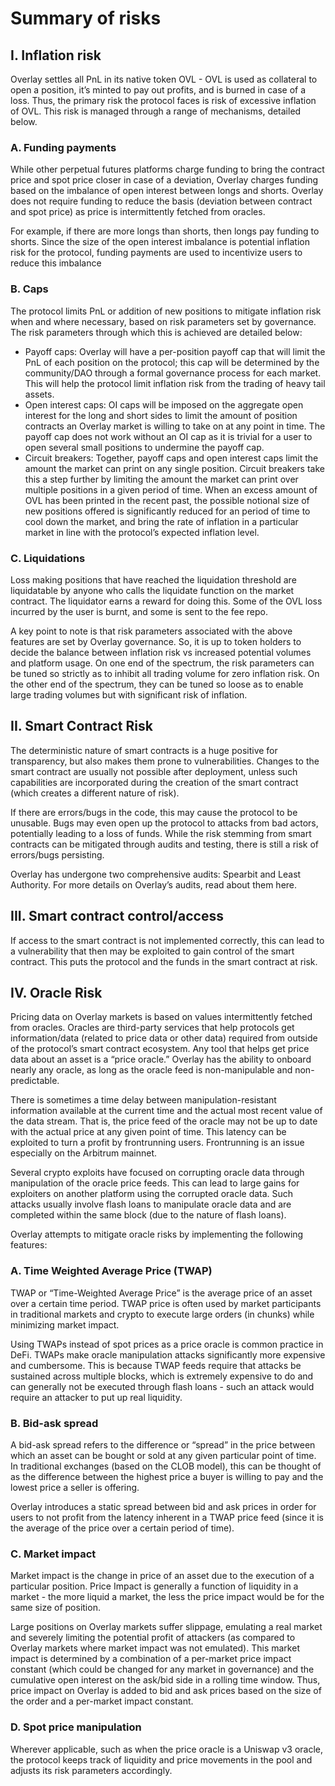 # Summary of risks

## I. Inflation risk

Overlay settles all PnL in its native token OVL - OVL is used as collateral to open a position, it’s minted to pay out profits, and is burned in case of a loss. Thus, the primary risk the protocol faces is risk of excessive inflation of OVL. This risk is managed through a range of mechanisms, detailed below.

### A. Funding payments

While other perpetual futures platforms charge funding to bring the contract price and spot price closer in case of a deviation, Overlay charges funding based on the imbalance of open interest between longs and shorts. Overlay does not require funding to reduce the basis (deviation between contract and spot price) as price is intermittently fetched from oracles.

For example, if there are more longs than shorts, then longs pay funding to shorts. Since the size of the open interest imbalance is potential inflation risk for the protocol, funding payments are used to incentivize users to reduce this imbalance

### B. Caps

The protocol limits PnL or addition of new positions to mitigate inflation risk when and where necessary, based on risk parameters set by governance. The risk parameters through which this is achieved are detailed below:

- Payoff caps: Overlay will have a per-position payoff cap that will limit the PnL of each position on the protocol; this cap will be determined by the community/DAO through a formal governance process for each market. This will help the protocol limit inflation risk from the trading of heavy tail assets.
- Open interest caps: OI caps will be imposed on the aggregate open interest for the long and short sides to limit the amount of position contracts an Overlay market is willing to take on at any point in time. The payoff cap does not work without an OI cap as it is trivial for a user to open several small positions to undermine the payoff cap.
- Circuit breakers: Together, payoff caps and open interest caps limit the amount the market can print on any single position. Circuit breakers take this a step further by limiting the amount the market can print over multiple positions in a given period of time. When an excess amount of OVL has been printed in the recent past, the possible notional size of new positions offered is significantly reduced for an period of time to cool down the market, and bring the rate of inflation in a particular market in line with the protocol’s expected inflation level.

### C. Liquidations

Loss making positions that have reached the liquidation threshold are liquidatable by anyone who calls the liquidate function on the market contract. The liquidator earns a reward for doing this. Some of the OVL loss incurred by the user is burnt, and some is sent to the fee repo.

A key point to note is that risk parameters associated with the above features are set by Overlay governance. So, it is up to token holders to decide the balance between inflation risk vs increased potential volumes and platform usage. On one end of the spectrum, the risk parameters can be tuned so strictly as to inhibit all trading volume for zero inflation risk. On the other end of the spectrum, they can be tuned so loose as to enable large trading volumes but with significant risk of inflation.

## II. Smart Contract Risk

The deterministic nature of smart contracts is a huge positive for transparency, but also makes them prone to vulnerabilities. Changes to the smart contract are usually not possible after deployment, unless such capabilities are incorporated during the creation of the smart contract (which creates a different nature of risk).

If there are errors/bugs in the code, this may cause the protocol to be unusable. Bugs may even open up the protocol to attacks from bad actors, potentially leading to a loss of funds. While the risk stemming from smart contracts can be mitigated through audits and testing, there is still a risk of errors/bugs persisting.

Overlay has undergone two comprehensive audits: Spearbit and Least Authority. For more details on Overlay’s audits, read about them here.

## III. Smart contract control/access

If access to the smart contract is not implemented correctly, this can lead to a vulnerability that then may be exploited to gain control of the smart contract. This puts the protocol and the funds in the smart contract at risk.

## IV. Oracle Risk

Pricing data on Overlay markets is based on values intermittently fetched from oracles. Oracles are third-party services that help protocols get information/data (related to price data or other data) required from outside of the protocol’s smart contract ecosystem. Any tool that helps get price data about an asset is a “price oracle.” Overlay has the ability to onboard nearly any oracle, as long as the oracle feed is non-manipulable and non-predictable.

There is sometimes a time delay between manipulation-resistant information available at the current time and the actual most recent value of the data stream. That is, the price feed of the oracle may not be up to date with the actual price at any given point of time. This latency can be exploited to turn a profit by frontrunning users. Frontrunning is an issue especially on the Arbitrum mainnet.

Several crypto exploits have focused on corrupting oracle data through manipulation of the oracle price feeds. This can lead to large gains for exploiters on another platform using the corrupted oracle data. Such attacks usually involve flash loans to manipulate oracle data and are completed within the same block (due to the nature of flash loans).

Overlay attempts to mitigate oracle risks by implementing the following features:

### A. Time Weighted Average Price (TWAP)

TWAP or “Time-Weighted Average Price” is the average price of an asset over a certain time period. TWAP price is often used by market participants in traditional markets and crypto to execute large orders (in chunks) while minimizing market impact.

Using TWAPs instead of spot prices as a price oracle is common practice in DeFi. TWAPs make oracle manipulation attacks significantly more expensive and cumbersome. This is because TWAP feeds require that attacks be sustained across multiple blocks, which is extremely expensive to do and can generally not be executed through flash loans - such an attack would require an attacker to put up real liquidity.

### B. Bid-ask spread

A bid-ask spread refers to the difference or “spread” in the price between which an asset can be bought or sold at any given particular point of time. In traditional exchanges (based on the CLOB model), this can be thought of as the difference between the highest price a buyer is willing to pay and the lowest price a seller is offering.

Overlay introduces a static spread between bid and ask prices in order for users to not profit from the latency inherent in a TWAP price feed (since it is the average of the price over a certain period of time).

### C. Market impact

Market impact is the change in price of an asset due to the execution of a particular position. Price Impact is generally a function of liquidity in a market - the more liquid a market, the less the price impact would be for the same size of position.

Large positions on Overlay markets suffer slippage, emulating a real market and severely limiting the potential profit of attackers (as compared to Overlay markets where market impact was not emulated). This market impact is determined by a combination of a per-market price impact constant (which could be changed for any market in governance) and the cumulative open interest on the ask/bid side in a rolling time window. Thus, price impact on Overlay is added to bid and ask prices based on the size of the order and a per-market impact constant.

### D. Spot price manipulation

Wherever applicable, such as when the price oracle is a Uniswap v3 oracle, the protocol keeps track of liquidity and price movements in the pool and adjusts its risk parameters accordingly.
